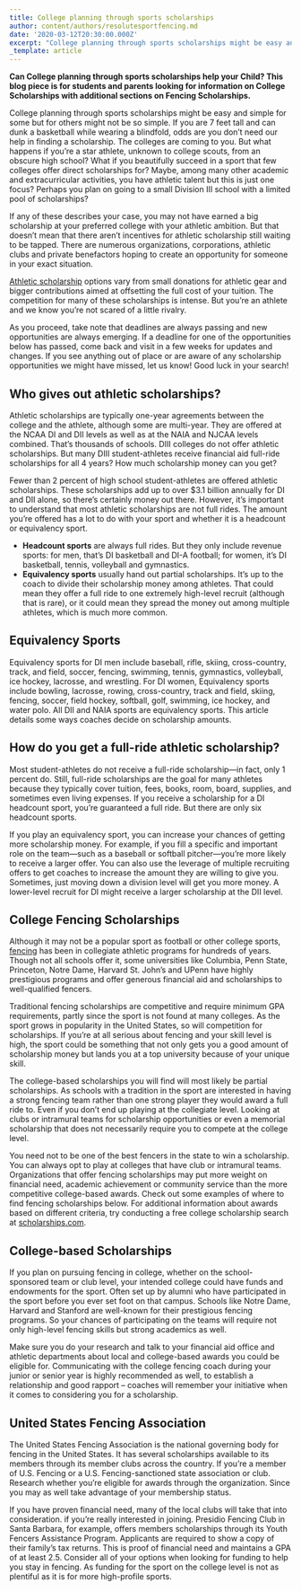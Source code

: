 ```yaml
---
title: College planning through sports scholarships
author: content/authors/resolutesportfencing.md
date: '2020-03-12T20:30:00.000Z'
excerpt: "College planning through sports scholarships might be easy and simple for some but for others might not be so simple. If you are 7 feet tall and can dunk a basketball while wearing a blindfold, odds are you don’t need our help in finding a scholarship. The colleges are coming to you. But what happens if you’re a star athlete, unknown to college scouts, from an obscure high school?"
_template: article
---
```


**Can College planning through sports scholarships help your Child? This blog piece is for students and parents looking for information on College Scholarships with additional sections on Fencing Scholarships.**

College planning through sports scholarships might be easy and simple for some but for others might not be so simple. If you are 7 feet tall and can dunk a basketball while wearing a blindfold, odds are you don’t need our help in finding a scholarship. The colleges are coming to you. But what happens if you’re a star athlete, unknown to college scouts, from an obscure high school? What if you beautifully succeed in a sport that few colleges offer direct scholarships for? Maybe, among many other academic and extracurricular activities, you have athletic talent but this is just one focus? Perhaps you plan on going to a small Division III school with a limited pool of scholarships?

If any of these describes your case, you may not have earned a big scholarship at your preferred college with your athletic ambition. But that doesn’t mean that there aren’t incentives for athletic scholarship still waiting to be tapped. There are numerous organizations, corporations, athletic clubs and private benefactors hoping to create an opportunity for someone in your exact situation.

[Athletic scholarship](https://en.wikipedia.org/wiki/Athletic_scholarship) options vary from small donations for athletic gear and bigger contributions aimed at offsetting the full cost of your tuition. The competition for many of these scholarships is intense. But you’re an athlete and we know you’re not scared of a little rivalry.

As you proceed, take note that deadlines are always passing and new opportunities are always emerging. If a deadline for one of the opportunities below has passed, come back and visit in a few weeks for updates and changes. If you see anything out of place or are aware of any scholarship opportunities we might have missed, let us know! Good luck in your search!

## Who gives out athletic scholarships?

Athletic scholarships are typically one-year agreements between the college and the athlete, although some are multi-year. They are offered at the NCAA DI and DII levels as well as at the NAIA and NJCAA levels combined. That’s thousands of schools. DIII colleges do not offer athletic scholarships. But many DIII student-athletes receive financial aid full-ride scholarships for all 4 years? How much scholarship money can you get?

Fewer than 2 percent of high school student-athletes are offered athletic scholarships. These scholarships add up to over $3.1 billion annually for DI and DII alone, so there’s certainly money out there. However, it’s important to understand that most athletic scholarships are not full rides. The amount you’re offered has a lot to do with your sport and whether it is a headcount or equivalency sport.

- **Headcount sports** are always full rides. But they only include revenue sports: for men, that’s DI basketball and DI-A football; for women, it’s DI basketball, tennis, volleyball and gymnastics.​
- **Equivalency sports** usually hand out partial scholarships. It’s up to the coach to divide their scholarship money among athletes. That could mean they offer a full ride to one extremely high-level recruit (although that is rare), or it could mean they spread the money out among multiple athletes, which is much more common.

## Equivalency Sports

Equivalency sports for DI men include baseball, rifle, skiing, cross-country, track, and field, soccer, fencing, swimming, tennis, gymnastics, volleyball, ice hockey, lacrosse, and wrestling. For DI women, Equivalency sports include bowling, lacrosse, rowing, cross-country, track and field, skiing, fencing, soccer, field hockey, softball, golf, swimming, ice hockey, and water polo. All DII and NAIA sports are equivalency sports. This article details some ways coaches decide on scholarship amounts.

## How do you get a full-ride athletic scholarship?

Most student-athletes do not receive a full-ride scholarship—in fact, only 1 percent do. Still, full-ride scholarships are the goal for many athletes because they typically cover tuition, fees, books, room, board, supplies, and sometimes even living expenses. If you receive a scholarship for a DI headcount sport, you’re guaranteed a full ride. But there are only six headcount sports.

If you play an equivalency sport, you can increase your chances of getting more scholarship money. For example, if you fill a specific and important role on the team—such as a baseball or softball pitcher—you’re more likely to receive a larger offer. You can also use the leverage of multiple recruiting offers to get coaches to increase the amount they are willing to give you. Sometimes, just moving down a division level will get you more money. A lower-level recruit for DI might receive a larger scholarship at the DII level.

## College Fencing Scholarships

Although it may not be a popular sport as football or other college sports, [fencing](http://www.collegescholarships.org/scholarships/sports/fencing.htm) has been in collegiate athletic programs for hundreds of years. Though not all schools offer it, some universities like Columbia, Penn State, Princeton, Notre Dame, Harvard St. John’s and UPenn have highly prestigious programs and offer generous financial aid and scholarships to well-qualified fencers.

Traditional fencing scholarships are competitive and require minimum GPA requirements, partly since the sport is not found at many colleges. As the sport grows in popularity in the United States, so will competition for scholarships. If you’re at all serious about fencing and your skill level is high, the sport could be something that not only gets you a good amount of scholarship money but lands you at a top university because of your unique skill.

The college-based scholarships you will find will most likely be partial scholarships. As schools with a tradition in the sport are interested in having a strong fencing team rather than one strong player they would award a full ride to. Even if you don’t end up playing at the collegiate level. Looking at clubs or intramural teams for scholarship opportunities or even a memorial scholarship that does not necessarily require you to compete at the college level.​

You need not to be one of the best fencers in the state to win a scholarship. You can always opt to play at colleges that have club or intramural teams. Organizations that offer fencing scholarships may put more weight on financial need, academic achievement or community service than the more competitive college-based awards. Check out some examples of where to find fencing scholarships below. For additional information about awards based on different criteria, try conducting a free college scholarship search at [scholarships.com](https://www.scholarships.com/).

## College-based Scholarships

If you plan on pursuing fencing in college, whether on the school-sponsored team or club level, your intended college could have funds and endowments for the sport. Often set up by alumni who have participated in the sport before you ever set foot on that campus. Schools like Notre Dame, Harvard and Stanford are well-known for their prestigious fencing programs. So your chances of participating on the teams will require not only high-level fencing skills but strong academics as well.

Make sure you do your research and talk to your financial aid office and athletic departments about local and college-based awards you could be eligible for. Communicating with the college fencing coach during your junior or senior year is highly recommended as well, to establish a relationship and good rapport – coaches will remember your initiative when it comes to considering you for a scholarship.

## United States Fencing Association

The United States Fencing Association is the national governing body for fencing in the United States. It has several scholarships available to its members through its member clubs across the country. If you’re a member of U.S. Fencing or a U.S. Fencing-sanctioned state association or club. Research whether you’re eligible for awards through the organization. Since you may as well take advantage of your membership status.

If you have proven financial need, many of the local clubs will take that into consideration. if you’re really interested in joining. Presidio Fencing Club in Santa Barbara, for example, offers members scholarships through its Youth Fencers Assistance Program. Applicants are required to show a copy of their family’s tax returns. This is proof of financial need and maintains a GPA of at least 2.5. Consider all of your options when looking for funding to help you stay in fencing. As funding for the sport on the college level is not as plentiful as it is for more high-profile sports.
